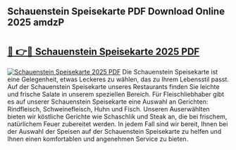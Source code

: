 ## Schauenstein Speisekarte PDF Download Online 2025 amdzP

# <h2><a href="http://gc9k5j.nevu.top/?p=Schauenstein+Speisekarte">🔗 👉🔴 Schauenstein Speisekarte 2025 PDF</a></h2>

[![Schauenstein Speisekarte 2025 PDF](https://i.imgur.com/dBaPXMq.png)](http://gc9k5j.nevu.top/?p=Schauenstein+Speisekarte)
Die Schauenstein Speisekarte ist eine Gelegenheit, etwas Leckeres zu wählen, das zu Ihrem Lebensstil passt. Auf der Schauenstein Speisekarte unseres Restaurants finden Sie leichte und frische Salate in unserem speziellen Bereich. Für Fleischliebhaber gibt es auf unserer Schauenstein Speisekarte eine Auswahl an Gerichten: Rindfleisch, Schweinefleisch, Huhn und Fisch. Unseren Auserwählten bieten wir köstliche Gerichte wie Schaschlik und Steak an, die bei frischem, natürlichem Feuer zubereitet werden. In jedem Fall sind wir bereit, Ihnen bei der Auswahl der Speisen auf der Schauenstein Speisekarte zu helfen und Ihnen einen komfortablen und angenehmen Service zu bieten.
